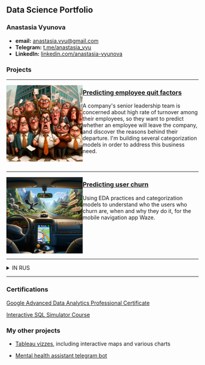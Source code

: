 ## Data Science Portfolio
### Anastasia Vyunova
* **email:** anastasia.vyu@gmail.com
* **Telegram:** [t.me/anastasia_vyu](https://t.me/anastasia_vyu)
* **LinkedIn:** [linkedin.com/anastasia-vyunova](https://www.linkedin.com/in/anastasia-vyunova-7bb8aa234/)



### Projects

---

<img align="left" src="Predicting_employee_quit_factors/illustrations/cover_quit.png" style="width:200px;"/>

### [Predicting employee quit factors](https://github.com/point-de-vyu/data-analytics-projects/tree/main/Predicting_employee_quit_factors)

A company's senior leadership team is concerned about high rate of turnover among their employees, so they want to predict whether an employee will leave the company, and discover the reasons behind their departure. I'm building several categorization models in order to address this business need.

<br clear="left">

---

<img align="left" src="Waze_predicting_user_churn/illustrations/cover_waze_3.png" style="width:200px;"/>

### [Predicting user churn](https://github.com/point-de-vyu/data-analytics-projects/tree/main/Waze_predicting_user_churn)

Using EDA practices and categorization models to understand who the users who churn are, when and why they do it, for the mobile navigation app Waze. 

<br clear="left">

---
<details>
<summary>IN RUS</summary>
В этом репозитории представлены мои учебные и пет-проекты дата аналитике. 
Детали и результаты каждого проекта можно найти в соответствующих файлах README.
Так как учебные проекты были выполнены в рамках англоязычных курсов, ответы и комментарии внутри ноутбуков тоже на английском. Как и ридми :) 
Надеюсь, это не станет для вас препятствием. А если станет, пожалуйста, обращайтесь с вопросами.
</details>

---
### Certifications

[Google Advanced Data Analytics Professional Certificate](https://coursera.org/share/9da4e8e4a88ae4283ab6baea83d094be)

[Interactive SQL Simulator Course](https://stepik.org/cert/2249862?lang=en)

### **My other projects**

* [Tableau vizzes](https://public.tableau.com/app/profile/anastasia.vyu/vizzes), including interactive maps and various charts

* [Mental health assistant telegram bot](https://github.com/point-de-vyu/mindfulness-assistant)
